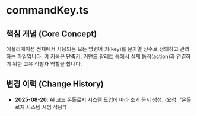 # commandKey.ts

## 핵심 개념 (Core Concept)
애플리케이션 전체에서 사용되는 모든 명령어 키(key)를 문자열 상수로 정의하고 관리하는 파일입니다. 이 키들은 단축키, 커맨드 팔레트 등에서 실제 동작(action)과 연결하기 위한 고유 식별자 역할을 합니다.

## 변경 이력 (Change History)
- **2025-08-20**: AI 코드 온톨로지 시스템 도입에 따라 초기 문서 생성. (요청: "온톨로지 시스템 시범 적용")
